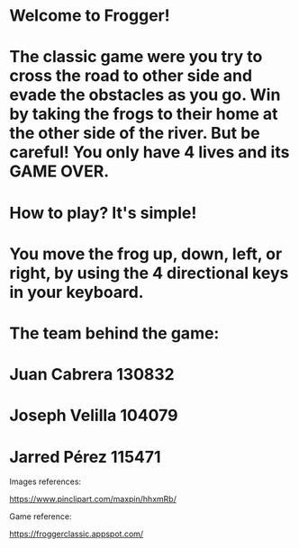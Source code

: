 # Welcome to Frogger!

# The classic game were you try to cross the road to other side and evade the obstacles as you go. Win by taking the frogs to their home at the other side of the river. But be careful! You only have 4 lives and its GAME OVER.

# How to play? It's simple!

# You move the frog up, down, left, or right, by using the 4 directional keys in your keyboard. 

# The team behind the game:
# Juan Cabrera 130832
# Joseph Velilla 104079
# Jarred Pérez 115471

Images references:

https://www.pinclipart.com/maxpin/hhxmRb/ 

Game reference:

https://froggerclassic.appspot.com/
